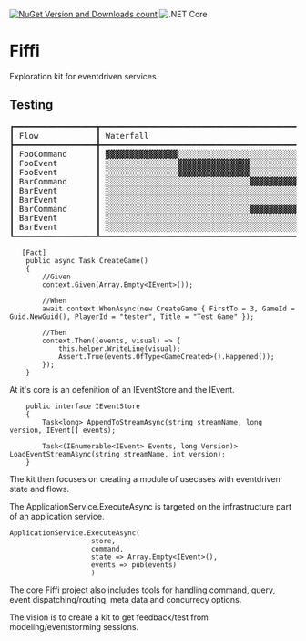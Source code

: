 ﻿[![NuGet Version and Downloads count](https://buildstats.info/nuget/Fiffi?includePreReleases=true)](https://www.nuget.org/packages/Fiffi/)
![.NET Core](https://github.com/perokvist/Fiffi/workflows/.NET%20Core/badge.svg)

# Fiffi
Exploration kit for eventdriven services.

## Testing

<pre>
┏━━━━━━━━━━━━━━━━━┳━━━━━━━━━━━━━━━━━━━━━━━━━━━━━━━━━━━━━━━━━━━━━━━━━━━━━━━━━━━━━━━━━━━┳━━━━━━┳━━━━━━━━━━━━━━━━━━┓
┃ Flow            ┃ Waterfall                                                         ┃ Time ┃ Aggregate        ┃
┣━━━━━━━━━━━━━━━━━╋━━━━━━━━━━━━━━━━━━━━━━━━━━━━━━━━━━━━━━━━━━━━━━━━━━━━━━━━━━━━━━━━━━━╋━━━━━━╋━━━━━━━━━━━━━━━━━━┫
┃ FooCommand      ┃ ▓▓▓▓▓▓▓▓▓▓▓▓▓▓▓░░░░░░░░░░░░░░░░░░░░░░░░░░░░░░░░░░░░░░░░░░░░░      ┃ 0    ┃ 99a9c841-ebd9-4d ┃
┃ FooEvent        ┃ ░░░░░░░░░░░░░░░▓▓▓▓▓▓▓▓▓▓▓▓▓▓▓░░░░░░░░░░░░░░░░░░░░░░░░░░░░░░      ┃ 1    ┃ 99a9c841-ebd9-4d ┃
┃ FooEvent        ┃ ░░░░░░░░░░░░░░░▓▓▓▓▓▓▓▓▓▓▓▓▓▓▓░░░░░░░░░░░░░░░░░░░░░░░░░░░░░░      ┃ 1    ┃ 4cbcde1d-f12d-42 ┃
┃ BarCommand      ┃ ░░░░░░░░░░░░░░░░░░░░░░░░░░░░░░▓▓▓▓▓▓▓▓▓▓▓▓▓▓▓░░░░░░░░░░░░░░░      ┃ 2    ┃ 5800daa3-a109-4d ┃
┃ BarEvent        ┃ ░░░░░░░░░░░░░░░░░░░░░░░░░░░░░░░░░░░░░░░░░░░░░▓▓▓▓▓▓▓▓▓▓▓▓▓▓▓      ┃ 3    ┃ 5800daa3-a109-4d ┃
┃ BarEvent        ┃ ░░░░░░░░░░░░░░░░░░░░░░░░░░░░░░░░░░░░░░░░░░░░░▓▓▓▓▓▓▓▓▓▓▓▓▓▓▓      ┃ 3    ┃ a5c155cb-3f2d-4a ┃
┃ BarCommand      ┃ ░░░░░░░░░░░░░░░░░░░░░░░░░░░░░░▓▓▓▓▓▓▓▓▓▓▓▓▓▓▓░░░░░░░░░░░░░░░      ┃ 2    ┃ f20ba848-44f1-45 ┃
┃ BarEvent        ┃ ░░░░░░░░░░░░░░░░░░░░░░░░░░░░░░░░░░░░░░░░░░░░░▓▓▓▓▓▓▓▓▓▓▓▓▓▓▓      ┃ 3    ┃ f20ba848-44f1-45 ┃
┃ BarEvent        ┃ ░░░░░░░░░░░░░░░░░░░░░░░░░░░░░░░░░░░░░░░░░░░░░▓▓▓▓▓▓▓▓▓▓▓▓▓▓▓      ┃ 3    ┃ 21e1360f-13af-45 ┃
┗━━━━━━━━━━━━━━━━━┻━━━━━━━━━━━━━━━━━━━━━━━━━━━━━━━━━━━━━━━━━━━━━━━━━━━━━━━━━━━━━━━━━━━┻━━━━━━┻━━━━━━━━━━━━━━━━━━┛
</pre>

       [Fact]
        public async Task CreateGame()
        {
            //Given
            context.Given(Array.Empty<IEvent>());

            //When
            await context.WhenAsync(new CreateGame { FirstTo = 3, GameId = Guid.NewGuid(), PlayerId = "tester", Title = "Test Game" });

            //Then  
            context.Then((events, visual) => {
                this.helper.WriteLine(visual);
                Assert.True(events.OfType<GameCreated>().Happened());
            });
        }

At it's core is an defenition of an IEventStore and the IEvent.

```
	public interface IEventStore
	{
		Task<long> AppendToStreamAsync(string streamName, long version, IEvent[] events);

		Task<(IEnumerable<IEvent> Events, long Version)> LoadEventStreamAsync(string streamName, int version);
	}
```

The kit then focuses on creating a module of usecases with eventdriven state and flows.

The ApplicationService.ExecuteAsync is targeted on the infrastructure part of an application service.

```
ApplicationService.ExecuteAsync(
					store,
					command,
					state => Array.Empty<IEvent>(),
					events => pub(events)
					)
```

The core Fiffi project also includes tools for handling command, query, event dispatching/routing, meta data and concurrecy options.

The vision is to create a kit to get feedback/test from modeling/eventstorming sessions.

